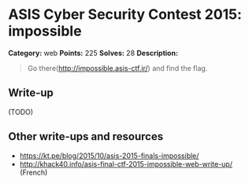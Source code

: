 # ASIS Cyber Security Contest 2015: impossible

**Category:** web
**Points:** 225
**Solves:** 28
**Description:**

> Go there(http://impossible.asis-ctf.ir/) and find the flag.

## Write-up

(TODO)

## Other write-ups and resources

* <https://kt.pe/blog/2015/10/asis-2015-finals-impossible/>
* <http://khack40.info/asis-final-ctf-2015-impossible-web-write-up/> (French)
